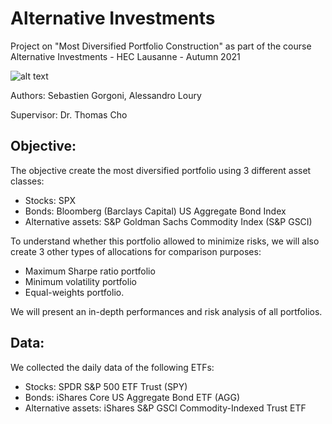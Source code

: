 # Alternative Investments

Project on "Most Diversified Portfolio Construction" as part of the course Alternative Investments - HEC Lausanne - Autumn 2021

![alt text](https://camo.githubusercontent.com/c327657381291ed9f2e8866cb96ac4861431d9c244b7b14dcf4e1470cbf632da/68747470733a2f2f75706c6f61642e77696b696d656469612e6f72672f77696b6970656469612f636f6d6d6f6e732f7468756d622f612f61332f4845435f4c617573616e6e655f6c6f676f2e7376672f32393370782d4845435f4c617573616e6e655f6c6f676f2e7376672e706e67)

Authors: Sebastien Gorgoni, Alessandro Loury

Supervisor: Dr. Thomas Cho

## Objective:

The objective create the most diversified portfolio using 3 different asset classes:
* Stocks: SPX
* Bonds: Bloomberg (Barclays Capital) US Aggregate Bond Index
* Alternative assets: S&P Goldman Sachs Commodity Index (S&P GSCI)
        
To understand whether this portfolio allowed to minimize risks, we will also create 3 other types of allocations for comparison purposes: 
       
* Maximum Sharpe ratio portfolio 
* Minimum volatility portfolio 
* Equal-weights portfolio. 
        
We will present an in-depth performances and risk analysis of all portfolios. 

## Data:

We collected the daily data of the following ETFs:

* Stocks: SPDR S&P 500 ETF Trust (SPY)
* Bonds: iShares Core US Aggregate Bond ETF (AGG)
* Alternative assets: iShares S&P GSCI Commodity-Indexed Trust ETF

